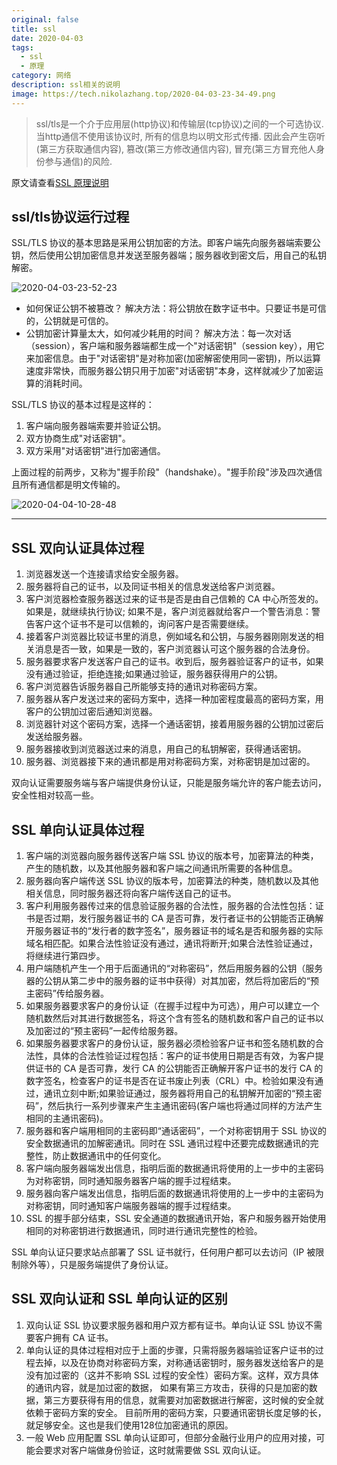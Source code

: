 ```yaml
---
original: false
title: ssl
date: 2020-04-03
tags: 
  - ssl
  - 原理
category: 网络
description: ssl相关的说明
image: https://tech.nikolazhang.top/2020-04-03-23-34-49.png
---
```


> ssl/tls是一个介于应用层(http协议)和传输层(tcp协议)之间的一个可选协议. 当http通信不使用该协议时, 所有的信息均以明文形式传播. 因此会产生窃听(第三方获取通信内容), 篡改(第三方修改通信内容), 冒充(第三方冒充他人身份参与通信)的风险.

原文请查看[SSL 原理说明](https://cloud.tencent.com/document/product/214/4195)

## ssl/tls协议运行过程

SSL/TLS 协议的基本思路是采用公钥加密的方法。即客户端先向服务器端索要公钥，然后使用公钥加密信息并发送至服务器端；服务器收到密文后，用自己的私钥解密。

![2020-04-03-23-52-23](https://tech.nikolazhang.top/2020-04-03-23-52-23.png)

- 如何保证公钥不被篡改？
解决方法：将公钥放在数字证书中。只要证书是可信的，公钥就是可信的。
- 公钥加密计算量太大，如何减少耗用的时间？
解决方法：每一次对话（session），客户端和服务器端都生成一个"对话密钥"（session key），用它来加密信息。由于"对话密钥"是对称加密(加密解密使用同一密钥)，所以运算速度非常快，而服务器公钥只用于加密"对话密钥"本身，这样就减少了加密运算的消耗时间。

SSL/TLS 协议的基本过程是这样的：

1. 客户端向服务器端索要并验证公钥。
2. 双方协商生成"对话密钥"。
3. 双方采用"对话密钥"进行加密通信。

上面过程的前两步，又称为"握手阶段"（handshake）。"握手阶段"涉及四次通信且所有通信都是明文传输的。

![2020-04-04-10-28-48](https://tech.nikolazhang.top/2020-04-04-10-28-48.png)

---

## SSL 双向认证具体过程

1. 浏览器发送一个连接请求给安全服务器。
2. 服务器将自己的证书，以及同证书相关的信息发送给客户浏览器。
3. 客户浏览器检查服务器送过来的证书是否是由自己信赖的 CA 中心所签发的。如果是，就继续执行协议; 如果不是，客户浏览器就给客户一个警告消息：警告客户这个证书不是可以信赖的，询问客户是否需要继续。
4. 接着客户浏览器比较证书里的消息，例如域名和公钥，与服务器刚刚发送的相关消息是否一致，如果是一致的，客户浏览器认可这个服务器的合法身份。
5. 服务器要求客户发送客户自己的证书。收到后，服务器验证客户的证书，如果没有通过验证，拒绝连接;如果通过验证，服务器获得用户的公钥。
6. 客户浏览器告诉服务器自己所能够支持的通讯对称密码方案。
7. 服务器从客户发送过来的密码方案中，选择一种加密程度最高的密码方案，用客户的公钥加过密后通知浏览器。
8. 浏览器针对这个密码方案，选择一个通话密钥，接着用服务器的公钥加过密后发送给服务器。
9. 服务器接收到浏览器送过来的消息，用自己的私钥解密，获得通话密钥。
10. 服务器、浏览器接下来的通讯都是用对称密码方案，对称密钥是加过密的。

双向认证需要服务端与客户端提供身份认证，只能是服务端允许的客户能去访问，安全性相对较高一些。

## SSL 单向认证具体过程

1. 客户端的浏览器向服务器传送客户端 SSL 协议的版本号，加密算法的种类，产生的随机数，以及其他服务器和客户端之间通讯所需要的各种信息。
2. 服务器向客户端传送 SSL 协议的版本号，加密算法的种类，随机数以及其他相关信息，同时服务器还将向客户端传送自己的证书。
3. 客户利用服务器传过来的信息验证服务器的合法性，服务器的合法性包括：证书是否过期，发行服务器证书的 CA 是否可靠，发行者证书的公钥能否正确解开服务器证书的“发行者的数字签名”，服务器证书的域名是否和服务器的实际域名相匹配。如果合法性验证没有通过，通讯将断开;如果合法性验证通过，将继续进行第四步。
4. 用户端随机产生一个用于后面通讯的“对称密码”，然后用服务器的公钥（服务器的公钥从第二步中的服务器的证书中获得）对其加密，然后将加密后的“预主密码”传给服务器。
5. 如果服务器要求客户的身份认证（在握手过程中为可选），用户可以建立一个随机数然后对其进行数据签名，将这个含有签名的随机数和客户自己的证书以及加密过的“预主密码”一起传给服务器。
6. 如果服务器要求客户的身份认证，服务器必须检验客户证书和签名随机数的合法性，具体的合法性验证过程包括：客户的证书使用日期是否有效，为客户提供证书的 CA 是否可靠，发行 CA 的公钥能否正确解开客户证书的发行 CA 的数字签名，检查客户的证书是否在证书废止列表（CRL）中。检验如果没有通过，通讯立刻中断;如果验证通过，服务器将用自己的私钥解开加密的“预主密码”，然后执行一系列步骤来产生主通讯密码(客户端也将通过同样的方法产生相同的主通讯密码)。
7. 服务器和客户端用相同的主密码即“通话密码”，一个对称密钥用于 SSL 协议的安全数据通讯的加解密通讯。同时在 SSL 通讯过程中还要完成数据通讯的完整性，防止数据通讯中的任何变化。
8. 客户端向服务器端发出信息，指明后面的数据通讯将使用的上一步中的主密码为对称密钥，同时通知服务器客户端的握手过程结束。
9. 服务器向客户端发出信息，指明后面的数据通讯将使用的上一步中的主密码为对称密钥，同时通知客户端服务器端的握手过程结束。
10. SSL 的握手部分结束，SSL 安全通道的数据通讯开始，客户和服务器开始使用相同的对称密钥进行数据通讯，同时进行通讯完整性的检验。

SSL 单向认证只要求站点部署了 SSL 证书就行，任何用户都可以去访问（IP 被限制除外等），只是服务端提供了身份认证。

## SSL 双向认证和 SSL 单向认证的区别

1. 双向认证 SSL 协议要求服务器和用户双方都有证书。单向认证 SSL 协议不需要客户拥有 CA 证书。
2. 单向认证的具体过程相对应于上面的步骤，只需将服务器端验证客户证书的过程去掉，以及在协商对称密码方案，对称通话密钥时，服务器发送给客户的是没有加过密的（这并不影响 SSL 过程的安全性）密码方案。这样，双方具体的通讯内容，就是加过密的数据，
如果有第三方攻击，获得的只是加密的数据，第三方要获得有用的信息，就需要对加密数据进行解密，这时候的安全就依赖于密码方案的安全。
目前所用的密码方案，只要通讯密钥长度足够的长，就足够安全。这也是我们使用128位加密通讯的原因。
3. 一般 Web 应用配置 SSL 单向认证即可，但部分金融行业用户的应用对接，可能会要求对客户端做身份验证，这时就需要做 SSL 双向认证。
